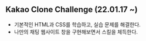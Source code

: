 ## Kakao Clone Challenge (22.01.17 ~)
- 기본적인 HTML과 CSS를 학습하고, 실습 문제를 해결한다.
- 나만의 채팅 웹사이트 창을 구현해보면서 스킬을 체득한다.
